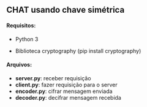 ## **CHAT usando  chave simétrica**

#### **Requisitos**:

- Python 3

- Biblioteca cryptography (pip install cryptography)

  

#### **Arquivos:**

* **server.py**: receber requisição
* **client.py**: fazer requisição para o server
* **encoder.py**: cifrar mensagem enviada
* **decoder.py**: decifrar mensagem recebida

